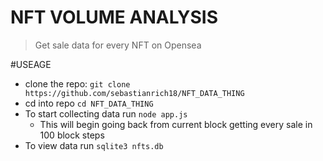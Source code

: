 # NFT VOLUME ANALYSIS
>Get sale data for every NFT on Opensea

#USEAGE
* clone the repo: `git clone https://github.com/sebastianrich18/NFT_DATA_THING`
* cd into repo `cd NFT_DATA_THING`
* To start collecting data run `node app.js`
  * This will begin going back from current block getting every sale in 100 block steps
* To view data run `sqlite3 nfts.db`
